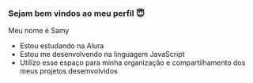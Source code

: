 ### Sejam bem vindos ao meu perfil 😇

Meu nome é Samy 

- Estou estudando na Alura
- Estou me desenvolvendo na linguagem JavaScript
- Utilizo esse espaço para minha organização e compartilhamento dos meus projetos desemvolvidos
